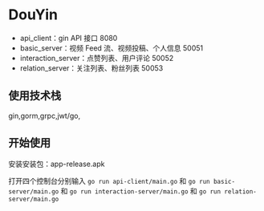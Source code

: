 # DouYin


- api_client：gin API 接口    8080
- basic_server：视频 Feed 流、视频投稿、个人信息    50051
- interaction_server：点赞列表、用户评论    50052
- relation_server：关注列表、粉丝列表    50053

## 使用技术栈

gin,gorm,grpc,jwt/go,
## 开始使用

安装安装包：app-release.apk

打开四个控制台分别输入 `go run api-client/main.go` 和 `go run basic-server/main.go`  和   `go run interaction-server/main.go` 和  `go run relation-server/main.go`



